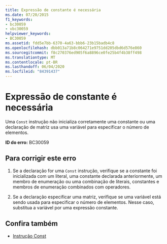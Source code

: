 ```yaml
---
title: Expressão de constante é necessária
ms.date: 07/20/2015
f1_keywords:
- bc30059
- vbc30059
helpviewer_keywords:
- BC30059
ms.assetid: fdd5e7bb-6370-4a63-bbb6-23b15badb4c8
ms.openlocfilehash: dbb013a71b8c064271e9751dd205dbd6d576e860
ms.sourcegitcommit: f8c270376ed905f6a8896ce0fe25b4f4b38ff498
ms.translationtype: MT
ms.contentlocale: pt-BR
ms.lasthandoff: 06/04/2020
ms.locfileid: "84391437"
---
```

# <a name="constant-expression-is-required"></a>Expressão de constante é necessária
Uma `Const` instrução não inicializa corretamente uma constante ou uma declaração de matriz usa uma variável para especificar o número de elementos.  
  
 **ID do erro:** BC30059  
  
## <a name="to-correct-this-error"></a>Para corrigir este erro  
  
1. Se a declaração for uma `Const` instrução, verifique se a constante foi inicializada com um literal, uma constante declarada anteriormente, um membro de enumeração ou uma combinação de literais, constantes e membros de enumeração combinados com operadores.  
  
2. Se a declaração especificar uma matriz, verifique se uma variável está sendo usada para especificar o número de elementos. Nesse caso, substitua a variável por uma expressão constante.  
  
## <a name="see-also"></a>Confira também

- [Instrução Const](../language-reference/statements/const-statement.md)
